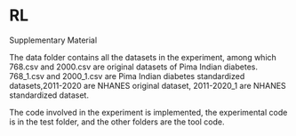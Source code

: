 # RL
Supplementary Material

The data folder contains all the datasets in the experiment, among which 768.csv and 2000.csv are original datasets of Pima Indian diabetes. 768\_1.csv and 2000\_1.csv are Pima Indian diabetes standardized datasets,2011-2020 are NHANES original dataset, 2011-2020\_1 are NHANES standardized dataset.

The code involved in the experiment is implemented, the experimental code is in the test folder, and the other folders are the tool code.
